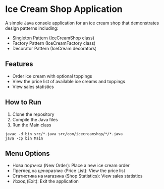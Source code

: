 # Ice Cream Shop Application

A simple Java console application for an ice cream shop that demonstrates design patterns including:

- Singleton Pattern (IceCreamShop class)
- Factory Pattern (IceCreamFactory class)
- Decorator Pattern (IceCream decorators)

## Features

- Order ice cream with optional toppings
- View the price list of available ice creams and toppings
- View sales statistics

## How to Run

1. Clone the repository
2. Compile the Java files
3. Run the Main class

```
javac -d bin src/*.java src/com/icecreamshop/*/*.java
java -cp bin Main
```

## Menu Options

- Нова поръчка (New Order): Place a new ice cream order
- Преглед на ценоразпис (Price List): View the price list
- Статистика на магазина (Shop Statistics): View sales statistics
- Изход (Exit): Exit the application
